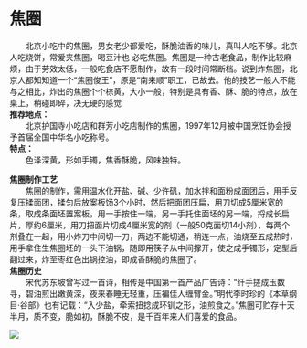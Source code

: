 # 焦圈  
  
&emsp;&emsp;北京小吃中的焦圈，男女老少都爱吃，酥脆油香的味儿，真叫人吃不够。北京人吃烧饼，常爱夹焦圈，喝豆汁也 必吃焦圈。焦圈是一种古老食品，制作比较麻烦，由于劳效太低，一般吃食店不愿制作，故有一段时间常断档。说到炸焦圈，北京人都知知道一个“焦圈俊王”，原是“南来顺”职工，已故去。他的技艺一般人不能与之相比，炸出的焦圈个个棕黄，大小一般，特别是具有香、酥、脆的特点，放在桌上，稍碰即碎，决无硬的感觉  
**推荐地点：**  
&emsp;&emsp;北京护国寺小吃店和群芳小吃店制作的焦圈，1997年12月被中国烹饪协会授予首届全国中华名小吃称号。  
**特点：**  
&emsp;&emsp;色泽深黄，形如手镯，焦香酥脆，风味独特。  
  
**焦圈制作工艺**  
&emsp;&emsp;焦圈的制作，需用温水化开盐、碱、少许矾，加水拌和面粉成面团后，用手反复压揉面团，揉匀后放案板饧3个小时，然后把面团压扁，用刀切成5厘米宽的条，取成条面坯置案板，用一手按住一端，另一手托住面坯的另一端，捋成长扁片，厚约6厘米，用刀把面片切成4厘米宽的剂（一般50克面切14小剂），每两个剂叠在一起，用小炸刀中间切一刀，两边不能切通，稍连一点，油烧至五成热时，用手拿住生焦圈坯的一头下油锅，随即用筷子从中间撑开，使之成手镯形，定型后翻过来，炸至枣红色出锅控油，即成香酥脆的焦圈了。  
**焦圈历史**  
&emsp;&emsp;宋代苏东坡曾写过一首诗，相传是中国第一首产品广告诗：“纤手搓成玉数寻，碧油煎出嫩黄深，夜来春睡无轻重，压褊佳人缠臂金。”明代李时珍的《本草纲目·谷部》也有记载：“入少盐，牵索扭捻成环钏之形，油煎食之。”焦圈可贮存十天半月，质不变，脆如初，酥脆不皮，是千百年来人们喜爱的食品。  
  
![](https://6sqf8k4x.fast-github.tk/-----https://raw.githubusercontent.com/szqq0512/Pic/main/img/202201211933864.png)  